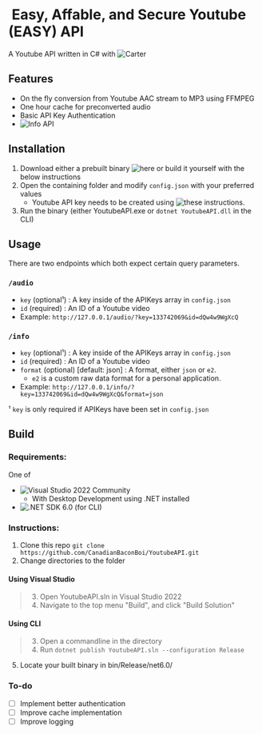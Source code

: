 #  Easy, Affable, and Secure Youtube (EASY) API
A Youtube API written in C# with ![Carter](https://github.com/CarterCommunity/Carter)

## Features
- On the fly conversion from Youtube AAC stream to MP3 using FFMPEG
- One hour cache for preconverted audio
- Basic API Key Authentication
- ![Info API](#info)

## Installation
1. Download either a prebuilt binary ![here](https://github.com/CanadianBaconBoi/YoutubeAPI/releases) or build it yourself with the below instructions
2. Open the containing folder and modify `config.json` with your preferred values
    - Youtube API key needs to be created using ![these instructions](https://developers.google.com/youtube/v3/getting-started).
3. Run the binary (either YoutubeAPI.exe or `dotnet YoutubeAPI.dll` in the CLI)

## Usage
There are two endpoints which both expect certain query parameters.
### `/audio`
- `key` (optional¹) : A key inside of the APIKeys array in `config.json`
- `id` (required) : An ID of a Youtube video 
- Example: `http://127.0.0.1/audio/?key=133742069&id=dQw4w9WgXcQ`

### `/info`
- `key` (optional¹) : A key inside of the APIKeys array in `config.json`
- `id` (required) : An ID of a Youtube video
- `format` (optional) [default: json] : A format, either `json` or `e2`.
    - `e2` is a custom raw data format for a personal application.
- Example: `http://127.0.0.1/info/?key=133742069&id=dQw4w9WgXcQ&format=json`



¹ `key` is only required if APIKeys have been set in `config.json`


## Build
### Requirements:
One of
- ![Visual Studio 2022 Community](https://visualstudio.microsoft.com/thank-you-downloading-visual-studio/?sku=Community&channel=Release&version=VS2022)
    -  With Desktop Development using .NET installed
- ![.NET SDK 6.0](https://dotnet.microsoft.com/en-us/download/dotnet/thank-you/sdk-6.0.202-windows-x64-installer) (for CLI)

### Instructions:
1. Clone this repo `git clone https://github.com/CanadianBaconBoi/YoutubeAPI.git`
2. Change directories to the folder
#### Using Visual Studio
  >3. Open YoutubeAPI.sln in Visual Studio 2022
  >4. Navigate to the top menu "Build", and click "Build Solution"
#### Using CLI
  >3. Open a commandline in the directory
  >4. Run `dotnet publish YoutubeAPI.sln --configuration Release`
5. Locate your built binary in bin/Release/net6.0/



### To-do
- [ ] Implement better authentication
- [ ] Improve cache implementation
- [ ] Improve logging
